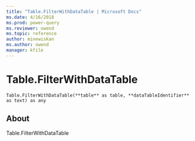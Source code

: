 ```yaml
---
title: "Table.FilterWithDataTable | Microsoft Docs"
ms.date: 4/16/2018
ms.prod: power-query
ms.reviewer: owend
ms.topic: reference
author: minewiskan
ms.author: owend
manager: kfile
---
```

# Table.FilterWithDataTable
`Table.FilterWithDataTable(**table** as table, **dataTableIdentifier** as text) as any`
## About
Table.FilterWithDataTable

